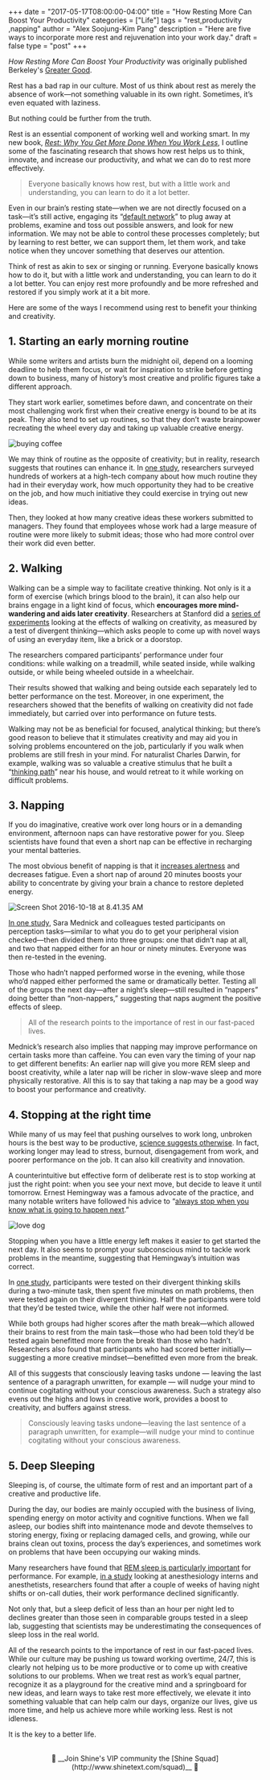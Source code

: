 +++
  date = "2017-05-17T08:00:00-04:00"
  title = "How Resting More Can Boost Your Productivity"
  categories = ["Life"]
  tags = "rest,productivity ,napping"
  author = "Alex Soojung-Kim Pang"
  description = "Here are five ways to incorporate more rest and rejuvenation into your work day."
  draft = false
  type = "post"
+++



*How Resting More Can Boost Your Productivity* was originally published Berkeley's [Greater Good](http://greatergood.berkeley.edu/article/item/how_resting_more_can_boost_your_productivity).

<span class="dropcap">R</span>est has a bad rap in our culture. Most of us think about rest as merely the absence of work—not something valuable in its own right. Sometimes, it’s even equated with laziness.

But nothing could be further from the truth.

Rest is an essential component of working well and working smart. In my new book, *[Rest: Why You Get More Done When You Work Less](http://www.amazon.com/gp/product/0465074871?ie=UTF8&tag=gregooscicen-20&linkCode=as2&camp=1789&creative=9325&creativeASIN=0465074871)*, I outline some of the fascinating research that shows how rest helps us to think, innovate, and increase our productivity, and what we can do to rest more effectively.

> Everyone basically knows how rest, but with a little work and understanding, you can learn to do it a lot better.
> 

Even in our brain’s resting state—when we are not directly focused on a task—it’s still active, engaging its “[default network](https://cerpp.usc.edu/files/2013/11/Immordino-YangetalRESTISNOTIDLENESSPPS2012.pdf)” to plug away at problems, examine and toss out possible answers, and look for new information. We may not be able to control these processes completely; but by learning to rest better, we can support them, let them work, and take notice when they uncover something that deserves our attention.

Think of rest as akin to sex or singing or running. Everyone basically knows how to do it, but with a little work and understanding, you can learn to do it a lot better. You can enjoy rest more profoundly and be more refreshed and restored if you simply work at it a bit more.

Here are some of the ways I recommend using rest to benefit your thinking and creativity.

## 1. Starting an early morning routine

While some writers and artists burn the midnight oil, depend on a looming deadline to help them focus, or wait for inspiration to strike before getting down to business, many of history’s most creative and prolific figures take a different approach. 

They start work earlier, sometimes before dawn, and concentrate on their most challenging work first when their creative energy is bound to be at its peak. They also tend to set up routines, so that they don’t waste brainpower recreating the wheel every day and taking up valuable creative energy.

![buying coffee](//images.contentful.com/awpxl2koull4/2YvYZkH6rKEIYSemwOugkc/e66d2ca07a4c437358da721886d3da91/buying_coffee.jpg)

We may think of routine as the opposite of creativity; but in reality, research suggests that routines can enhance it. In [one study](http://kops.uni-konstanz.de/handle/123456789/10582;jsessionid=6D5786B7914DA0D087504F755089B790), researchers surveyed hundreds of workers at a high-tech company about how much routine they had in their everyday work, how much opportunity they had to be creative on the job, and how much initiative they could exercise in trying out new ideas. 

Then, they looked at how many creative ideas these workers submitted to managers. They found that employees whose work had a large measure of routine were more likely to submit ideas; those who had more control over their work did even better.

## 2. Walking

Walking can be a simple way to facilitate creative thinking. Not only is it a form of exercise (which brings blood to the brain), it can also help our brains engage in a light kind of focus, which __encourages more mind-wandering and aids later creativity__.
Researchers at Stanford did a [series of experiments](https://www.apa.org/pubs/journals/releases/xlm-a0036577.pdf) looking at the effects of walking on creativity, as measured by a test of divergent thinking—which asks people to come up with novel ways of using an everyday item, like a brick or a doorstop. 

The researchers compared participants’ performance under four conditions: while walking on a treadmill, while seated inside, while walking outside, or while being wheeled outside in a wheelchair.

Their results showed that walking and being outside each separately led to better performance on the test. Moreover, in one experiment, the researchers showed that the benefits of walking on creativity did not fade immediately, but carried over into performance on future tests.

Walking may not be as beneficial for focused, analytical thinking; but there’s good reason to believe that it stimulates creativity and may aid you in solving problems encountered on the job, particularly if you walk when problems are still fresh in your mind. For naturalist Charles Darwin, for example, walking was so valuable a creative stimulus that he built a “[thinking path](http://www.askpang.com/2016/11/visit-to-charles-darwins-down-house.html)” near his house, and would retreat to it while working on difficult problems.

## 3. Napping

If you do imaginative, creative work over long hours or in a demanding environment, afternoon naps can have restorative power for you. Sleep scientists have found that even a short nap can be effective in recharging your mental batteries.

The most obvious benefit of napping is that it [increases alertness](http://onlinelibrary.wiley.com/doi/10.1111/j.1365-2869.2008.00718.x/full) and decreases fatigue. Even a short nap of around 20 minutes boosts your ability to concentrate by giving your brain a chance to restore depleted energy.

![Screen Shot 2016-10-18 at 8.41.35 AM](//images.contentful.com/awpxl2koull4/6wa7tYPZeMsAyyyaUYoMoS/d35536f4f0fe02355e34654b58ab50a6/Screen_Shot_2016-10-18_at_8.41.35_AM.png)

[In one study](https://www.saramednick.com/htmls/pdfs/Mednick-NN03%5B8%5D.pdf), Sara Mednick and colleagues tested participants on perception tasks—similar to what you do to get your peripheral vision checked—then divided them into three groups: one that didn’t nap at all, and two that napped either for an hour or ninety minutes. Everyone was then re-tested in the evening. 

Those who hadn’t napped performed worse in the evening, while those who’d napped either performed the same or dramatically better. Testing all of the groups the next day—after a night’s sleep—still resulted in “nappers” doing better than “non-nappers,” suggesting that naps augment the positive effects of sleep.

> All of the research points to the importance of rest in our fast-paced lives.
> 

Mednick’s research also implies that napping may improve performance on certain tasks more than caffeine. You can even vary the timing of your nap to get different benefits: An earlier nap will give you more REM sleep and boost creativity, while a later nap will be richer in slow-wave sleep and more physically restorative. All this is to say that taking a nap may be a good way to boost your performance and creativity.

## 4. Stopping at the right time

While many of us may feel that pushing ourselves to work long, unbroken hours is the best way to be productive, [science suggests otherwise](https://www.ncbi.nlm.nih.gov/pmc/articles/PMC3990058/). In fact, working longer may lead to stress, burnout, disengagement from work, and poorer performance on the job. It can also kill creativity and innovation.

A counterintuitive but effective form of deliberate rest is to stop working at just the right point: when you see your next move, but decide to leave it until tomorrow. Ernest Hemingway was a famous advocate of the practice, and many notable writers have followed his advice to “[always stop when you know what is going to happen next](http://www.theparisreview.org/interviews/4825/the-art-of-fiction-no-21-ernest-hemingway).”

![love dog](//images.contentful.com/awpxl2koull4/34KsI6HsHeCmWSwiKwUYCK/07716ac5ec9bc5af991498dab45c13e7/Screen_Shot_2016-10-18_at_8.56.44_AM.png)


Stopping when you have a little energy left makes it easier to get started the next day. It also seems to prompt your subconscious mind to tackle work problems in the meantime, suggesting that Hemingway’s intuition was correct.

In [one study](http://www.tandfonline.com/doi/abs/10.1080/10400419.2012.677282), participants were tested on their divergent thinking skills during a two-minute task, then spent five minutes on math problems, then were tested again on their divergent thinking. Half the participants were told that they’d be tested twice, while the other half were not informed.

While both groups had higher scores after the math break—which allowed their brains to rest from the main task—those who had been told they’d be tested again benefitted more from the break than those who hadn’t. Researchers also found that participants who had scored better initially—suggesting a more creative mindset—benefitted even more from the break.

All of this suggests that consciously leaving tasks undone — leaving the last sentence of a paragraph unwritten, for example — will nudge your mind to continue cogitating without your conscious awareness. Such a strategy also evens out the highs and lows in creative work, provides a boost to creativity, and buffers against stress.

> Consciously leaving tasks undone—leaving the last sentence of a paragraph unwritten, for example—will nudge your mind to continue cogitating without your conscious awareness.
> 

## 5. Deep Sleeping

Sleeping is, of course, the ultimate form of rest and an important part of a creative and productive life.

During the day, our bodies are mainly occupied with the business of living, spending energy on motor activity and cognitive functions. When we fall asleep, our bodies shift into maintenance mode and devote themselves to storing energy, fixing or replacing damaged cells, and growing, while our brains clean out toxins, process the day’s experiences, and sometimes work on problems that have been occupying our waking minds.

Many researchers have found that [REM sleep is particularly important](https://www.researchgate.net/profile/Sara_Mednick2/publication/26275973_REM_not_incubation_improves_creativity_by_priming_associative_networks/links/02e7e529c297f514f4000000.pdf) for performance. For example, [in a study](https://www.ncbi.nlm.nih.gov/pubmed/19005906) looking at anesthesiology interns and anesthetists, researchers found that after a couple of weeks of having night shifts or on-call duties, their work performance declined significantly. 

Not only that, but a sleep deficit of less than an hour per night led to declines greater than those seen in comparable groups tested in a sleep lab, suggesting that scientists may be underestimating the consequences of sleep loss in the real world.

All of the research points to the importance of rest in our fast-paced lives. While our culture may be pushing us toward working overtime, 24/7, this is clearly not helping us to be more productive or to come up with creative solutions to our problems.
When we treat rest as work’s equal partner, recognize it as a playground for the creative mind and a springboard for new ideas, and learn ways to take rest more effectively, we elevate it into something valuable that can help calm our days, organize our lives, give us more time, and help us achieve more while working less.
Rest is not idleness. 

It is the key to a better life.

<br>
<center> 🌟 __Join Shine's VIP community the [Shine Squad](http://www.shinetext.com/squad)__ 🌟 </center>
<br>

<div class="pubexchange_module" id="pubexchange_below_content" data-pubexchange-module-id="2323"></div>

<script>(function(w, d, s, id) {
 w.PUBX=w.PUBX || {pub: "shine_text", discover: false, lazy: true};
 var js, pjs = d.getElementsByTagName(s)[0];
 if (d.getElementById(id)) return;
 js = d.createElement(s); js.id = id; js.async = true;
 js.src = "//main.pubexchange.com/loader.min.js";
 pjs.parentNode.insertBefore(js, pjs);
}(window, document, "script", "pubexchange-jssdk"));</script>
